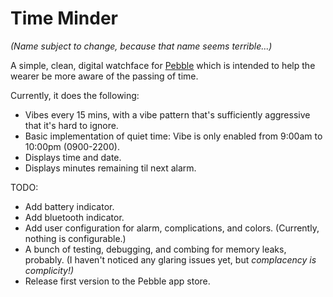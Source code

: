 Time Minder
===========

_(Name subject to change, because that name seems terrible...)_

A simple, clean, digital watchface for [Pebble](https://www.pebble.com/) which is intended to help the wearer be more aware of the passing of time.

Currently, it does the following:

* Vibes every 15 mins, with a vibe pattern that's sufficiently aggressive that it's hard to ignore.
* Basic implementation of quiet time: Vibe is only enabled from 9:00am to 10:00pm (0900-2200).
* Displays time and date.
* Displays minutes remaining til next alarm. 

TODO:

* Add battery indicator.
* Add bluetooth indicator.
* Add user configuration for alarm, complications, and colors. (Currently, nothing is configurable.)
* A bunch of testing, debugging, and combing for memory leaks, probably. (I haven't noticed any glaring issues yet, but _complacency is complicity!)_
* Release first version to the Pebble app store.
